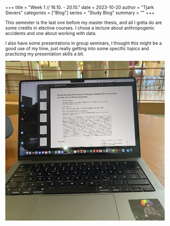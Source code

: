 +++
title = "Week 1 // 16.10. - 20.10."
date = 2023-10-20
author = "Tjark Sievers"
categories = ["Blog"]
series = "Study Blog"
summary = ""
+++

This semester is the last one before my master thesis, and all I gotta do are some credits in elective courses. I chose a lecture about anthropogenic accidents and one about working with data.

I also have some presentations in group seminars, I thought this might be a good use of my time, just really getting into some specific topics and practicing my presentation skills a bit.

![image](studyblog_1.jpg)
